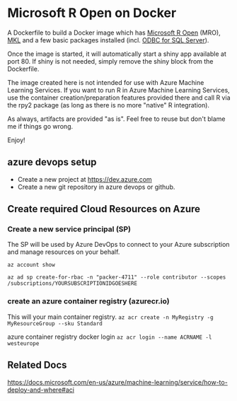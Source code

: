 # Microsoft R Open on Docker
A Dockerfile to build a Docker image which has [Microsoft R Open](https://mran.microsoft.com/open) (MRO), [MKL](https://software.intel.com/en-us/mkl) and a few basic packages installed (incl. [ODBC for SQL Server](https://docs.microsoft.com/en-us/sql/connect/odbc/linux-mac/installing-the-microsoft-odbc-driver-for-sql-server?view=sql-server-2017)).

Once the image is started, it will automatically start a shiny app available at port 80. If shiny is not needed, simply remove the shiny block from the Dockerfile.

The image created here is not intended for use with Azure Machine Learning Services. If you want to run R in Azure Machine Learning Services, use the container creation/preparation features provided there and call R via the rpy2 package (as long as there is no more "native" R integration).

As always, artifacts are provided "as is". Feel free to reuse but don't blame me if things go wrong.

Enjoy!


## azure devops setup
* Create a new project at https://dev.azure.com
* Create a new git repository in azure devops or github.

## Create required Cloud Resources on Azure 

### Create a new service principal (SP)
The SP will be used by Azure DevOps to connect to your Azure subscription and manage resources on your behalf.

````az account show````

````az ad sp create-for-rbac -n "packer-4711" --role contributor --scopes /subscriptions/YOURSUBSCRIPTIONIDGOESHERE````

### create an azure container registry (azurecr.io)
This will your main container registry.
````az acr create -n MyRegistry -g MyResourceGroup --sku Standard````

azure container registry docker login
````az acr login --name ACRNAME -l westeurope````

## Related Docs
https://docs.microsoft.com/en-us/azure/machine-learning/service/how-to-deploy-and-where#aci
